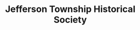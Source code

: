 ---
layout: repo
title: "Jefferson Township Historical Society"
id: 13649
permalink: repos/13649/
---